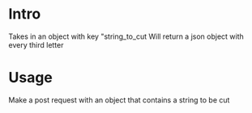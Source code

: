 # Intro
Takes in an object with key "string_to_cut
Will return a json object with every third letter

# Usage
Make a post request with an object that contains a string to be cut